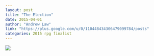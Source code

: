 ```yaml
---
layout: post
title: "The Election"
date: 2015-04-01
author: "Andrew Law"
link: "https://plus.google.com/u/0/110448434306479099784/posts"
categories: 2015 rpg finalist
---
```


![]({{site.url}}/2015images/TheElection.jpg)

